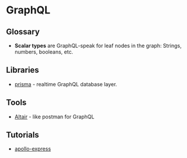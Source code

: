 # GraphQL

## Glossary

* **Scalar types** are GraphQL-speak for leaf nodes in the graph: Strings, numbers, booleans, etc.

## Libraries

* [prisma](https://www.prismagraphql.com/) - realtime GraphQL database layer.

## Tools

* [Altair](https://altair.sirmuel.design/ "Altair") - like postman for GraphQL

## Tutorials

* [apollo-express](https://dev-blog.apollodata.com/tutorial-building-a-graphql-server-cddaa023c035)

